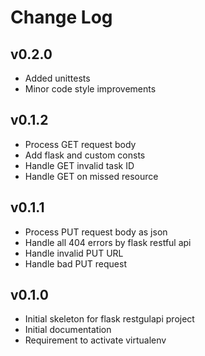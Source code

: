 # Change Log

## v0.2.0
- Added unittests
- Minor code style improvements

## v0.1.2
- Process GET request body
- Add flask and custom consts
- Handle GET invalid task ID
- Handle GET on missed resource

## v0.1.1
- Process PUT request body as json
- Handle all 404 errors by flask restful api
- Handle invalid PUT URL
- Handle bad PUT request

## v0.1.0
- Initial skeleton for flask restgulapi project
- Initial documentation
- Requirement to activate virtualenv
